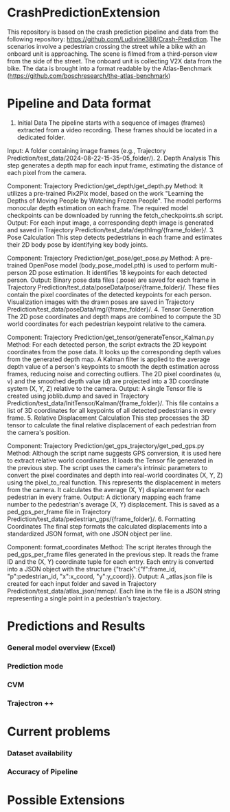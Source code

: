 # CrashPredictionExtension
This repository is based on the crash prediction pipeline and data from the following repository: https://github.com/Ludivine388/Crash-Prediction. The scenarios involve a pedestrian crossing the street while a bike with an onboard unit is approaching. The scene is filmed from a third-person view from the side of the street. The onboard unit is collecting V2X data from the bike. The data is brought into a format readable by the Atlas-Benchmark (https://github.com/boschresearch/the-atlas-benchmark)

# Pipeline and Data format

1. Initial Data
The pipeline starts with a sequence of images (frames) extracted from a video recording. These frames should be located in a dedicated folder.

Input: A folder containing image frames (e.g., Trajectory Prediction/test_data/2024-08-22-15-35-05_folder/).
2. Depth Analysis
This step generates a depth map for each input frame, estimating the distance of each pixel from the camera.

Component: Trajectory Prediction/get_depth/get_depth.py
Method: It utilizes a pre-trained Pix2Pix model, based on the work "Learning the Depths of Moving People by Watching Frozen People". The model performs monocular depth estimation on each frame. The required model checkpoints can be downloaded by running the fetch_checkpoints.sh script.
Output: For each input image, a corresponding depth image is generated and saved in Trajectory Prediction/test_data/depthImg/{frame_folder}/.
3. Pose Calculation
This step detects pedestrians in each frame and estimates their 2D body pose by identifying key body joints.

Component: Trajectory Prediction/get_pose/get_pose.py
Method: A pre-trained OpenPose model (body_pose_model.pth) is used to perform multi-person 2D pose estimation. It identifies 18 keypoints for each detected person.
Output:
Binary pose data files (.pose) are saved for each frame in Trajectory Prediction/test_data/poseData/pose/{frame_folder}/. These files contain the pixel coordinates of the detected keypoints for each person.
Visualization images with the drawn poses are saved in Trajectory Prediction/test_data/poseData/img/{frame_folder}/.
4. Tensor Generation
The 2D pose coordinates and depth maps are combined to compute the 3D world coordinates for each pedestrian keypoint relative to the camera.

Component: Trajectory Prediction/get_tensor/generateTensor_Kalman.py
Method:
For each detected person, the script extracts the 2D keypoint coordinates from the pose data.
It looks up the corresponding depth values from the generated depth map.
A Kalman filter is applied to the average depth value of a person's keypoints to smooth the depth estimation across frames, reducing noise and correcting outliers.
The 2D pixel coordinates (u, v) and the smoothed depth value (d) are projected into a 3D coordinate system (X, Y, Z) relative to the camera.
Output: A single Tensor file is created using joblib.dump and saved in Trajectory Prediction/test_data/InitTensor/Kalman/{frame_folder}/. This file contains a list of 3D coordinates for all keypoints of all detected pedestrians in every frame.
5. Relative Displacement Calculation
This step processes the 3D tensor to calculate the final relative displacement of each pedestrian from the camera's position.

Component: Trajectory Prediction/get_gps_trajectory/get_ped_gps.py
Method: Although the script name suggests GPS conversion, it is used here to extract relative world coordinates.
It loads the Tensor file generated in the previous step.
The script uses the camera's intrinsic parameters to convert the pixel coordinates and depth into real-world coordinates (X, Y, Z) using the pixel_to_real function. This represents the displacement in meters from the camera.
It calculates the average (X, Y) displacement for each pedestrian in every frame.
Output: A dictionary mapping each frame number to the pedestrian's average (X, Y) displacement. This is saved as a ped_gps_per_frame file in Trajectory Prediction/test_data/pedestrian_gps/{frame_folder}/.
6. Formatting Coordinates
The final step formats the calculated displacements into a standardized JSON format, with one JSON object per line.

Component: format_coordinates
Method:
The script iterates through the ped_gps_per_frame files generated in the previous step.
It reads the frame ID and the (X, Y) coordinate tuple for each entry.
Each entry is converted into a JSON object with the structure {"track":{"f":frame_id, "p":pedestrian_id, "x":x_coord, "y":y_coord}}.
Output: A _atlas.json file is created for each input folder and saved in Trajectory Prediction/test_data/atlas_json/mmcp/. Each line in the file is a JSON string representing a single point in a pedestrian's trajectory.



# Predictions and Results

### General model overview (Excel)
### Prediction mode
### CVM
### Trajectron ++

# Current problems

### Dataset availability
### Accuracy of Pipeline

# Possible Extensions
